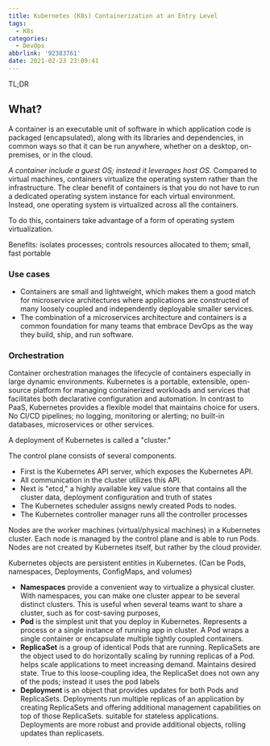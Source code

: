 ```yaml
---
title: Kubernetes (K8s) Containerization at an Entry Level
tags:
  - K8s
categories:
  - DevOps
abbrlink: '92383761'
date: 2021-02-23 23:09:41
---
```


TL;DR

## What?

A container is an executable unit of software in which application code is packaged (encapsulated), along with its libraries and dependencies, in common ways so that it can be run anywhere, whether
on a desktop, on-premises, or in the cloud. 

*A container include a guest OS; instead it leverages host OS.*
Compared to virtual machines, containers virtualize the operating system rather than the infrastructure.
The clear benefit of containers is that you do not have to run a dedicated operating system instance for each virtual environment. Instead, one operating system is virtualized across all the containers.

To do this, containers take advantage of a form of operating system virtualization.
	
Benefits: isolates processes; controls resources allocated to them; small, fast portable

### Use cases

- Containers are small and lightweight, which makes them a good match for microservice architectures where applications are constructed of many loosely coupled and independently deployable smaller services.
- The combination of a microservices architecture and containers is a common foundation for many teams that embrace DevOps as the way they build, ship, and run software.

<!--more-->

### Orchestration

Container orchestration manages the lifecycle of containers especially in large dynamic environments.
Kubernetes is a portable, extensible, open-source platform for managing containerized workloads and services that facilitates both declarative configuration and automation.
In contrast to PaaS, Kubernetes provides a flexible model that maintains choice for users.
No CI/CD pipelines; no logging, monitoring or alerting; no built-in databases, microservices or other services.

A deployment of Kubernetes is called a "cluster."

The control plane consists of several components.
- First is the Kubernetes API server, which exposes the Kubernetes API.
- All communication in the cluster utilizes this API.
- Next is "etcd," a highly available key value store that contains all the cluster data, deployment configuration and truth of states
- The Kubernetes scheduler assigns newly created Pods to nodes.
- The Kubernetes controller manager runs all the controller processes

Nodes are the worker machines (virtual/physical machines) in a Kubernetes cluster. Each node is managed by the control plane and is able to run Pods. Nodes are not created by Kubernetes itself, but rather by the cloud provider.


Kubernetes objects are persistent entities in Kubernetes. (Can be Pods, namespaces, Deployments, ConfigMaps, and volumes)
- **Namespaces** provide a convenient way to virtualize a physical cluster. With namespaces, you can make one cluster appear to be several distinct clusters. This is useful when several teams want to share a cluster, such as for cost-saving purposes,
- **Pod** is the simplest unit that you deploy in Kubernetes. Represents a process or a single instance of running app in cluster.  A Pod wraps a single container or encapsulate multiple tightly coupled containers.
- **ReplicaSet** is a group of identical Pods that are running. ReplicaSets are the object used to do horizontally scaling by running replicas of a Pod. helps scale applications to meet increasing demand. Maintains desired state. True to this loose-coupling idea, the ReplicaSet does not own any of the pods; instead it uses the pod labels
- **Deployment** is an object that provides updates for both Pods and ReplicaSets. Deployments run multiple replicas of an application by creating ReplicaSets and offering additional management capabilities on top of those ReplicaSets. suitable for stateless applications. Deployments are more robust and provide additional objects, rolling updates than replicasets.